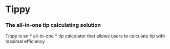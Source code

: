 # Tippy
### The all-in-one tip calculating solution

Tippy is an * all-in-one * tip calculator that allows users to calculate tip with maximal efficiency
